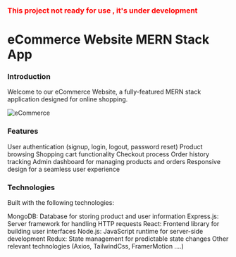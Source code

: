 ### <span style="color: red">This project not ready for use , it's under development</span>

# eCommerce Website MERN Stack App

### Introduction
Welcome to our eCommerce Website, a fully-featured MERN stack application designed for online shopping.

![eCommerce](https://github.com/HAWKZ4/Ecommerce-Website/assets/108879264/d08d9f39-d861-4e8b-afcd-1690873094e2)

### Features
User authentication (signup, login, logout, password reset)
Product browsing
Shopping cart functionality
Checkout process
Order history tracking
Admin dashboard for managing products and orders
Responsive design for a seamless user experience


### Technologies
Built with the following technologies:

MongoDB: Database for storing product and user information
Express.js: Server framework for handling HTTP requests
React: Frontend library for building user interfaces
Node.js: JavaScript runtime for server-side development
Redux: State management for predictable state changes
Other relevant technologies (Axios, TailwindCss, FramerMotion ....)
